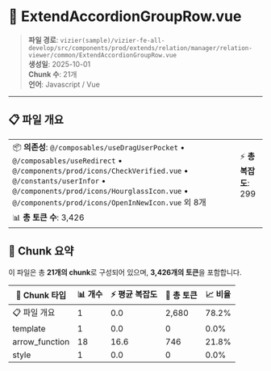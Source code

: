 # 📄 ExtendAccordionGroupRow.vue

> **파일 경로**: `vizier(sample)/vizier-fe-all-develop/src/components/prod/extends/relation/manager/relation-viewer/common/ExtendAccordionGroupRow.vue`  
> **생성일**: 2025-10-01  
> **Chunk 수**: 21개  
> **언어**: Javascript / Vue
---





## 📋 파일 개요

| | |
|--|--|
| 📦 **의존성**: `@/composables/useDragUserPocket` • `@/composables/useRedirect` • `@/components/prod/icons/CheckVerified.vue` • `@/constants/userInfor` • `@/components/prod/icons/HourglassIcon.vue` • `@/components/prod/icons/OpenInNewIcon.vue` 외 8개 | ⚡ **총 복잡도**: 299 |
| 📊 **총 토큰 수**: 3,426 |  |






## 🧩 Chunk 요약

이 파일은 총 **21개의 chunk**로 구성되어 있으며, **3,426개의 토큰**을 포함합니다.

| 🧩 Chunk 타입 | 📊 개수 | ⚡ 평균 복잡도 | 📝 총 토큰 | 📈 비율 |
|---------------|--------|-------------|----------|--------|
| 📋 파일 개요 | 1 | 0.0 | 2,680 | 78.2% |
| template | 1 | 0.0 | 0 | 0.0% |
| arrow_function | 18 | 16.6 | 746 | 21.8% |
| style | 1 | 0.0 | 0 | 0.0% |

